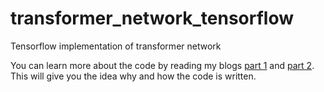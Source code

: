 # transformer_network_tensorflow
Tensorflow implementation of transformer network

You can learn more about the code by reading my blogs [part 1](https://medium.com/datadriveninvestor/lets-build-attention-is-all-you-need-1-2-de377cebe22) and [part 2](https://medium.com/datadriveninvestor/lets-build-attention-is-all-you-need-2-2-11d9a29219c4). This will give you the idea why and how the code is written.
